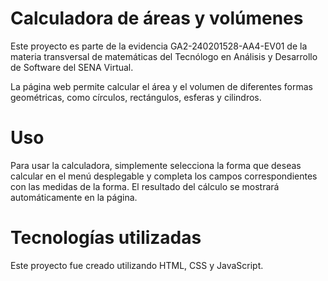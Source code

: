 

# Calculadora de áreas y volúmenes
Este proyecto es parte de la evidencia GA2-240201528-AA4-EV01 de la materia transversal de matemáticas del Tecnólogo en Análisis y Desarrollo de Software del SENA Virtual.

La página web permite calcular el área y el volumen de diferentes formas geométricas, como círculos, rectángulos, esferas y cilindros.

# Uso
Para usar la calculadora, simplemente selecciona la forma que deseas calcular en el menú desplegable y completa los campos correspondientes con las medidas de la forma. El resultado del cálculo se mostrará automáticamente en la página.

# Tecnologías utilizadas
Este proyecto fue creado utilizando HTML, CSS y JavaScript.